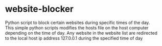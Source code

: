 # website-blocker
Python script to block certain websites during specific times of the day. This simple python scripts modifies the hosts file on the host computer depending on the time of day. Any website in the website list are redirected to the local host ip address 127.0.0.1 during the specified time of day

